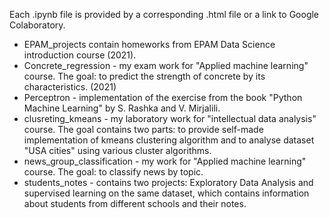 Each .ipynb file is provided by a corresponding .html file or a link to Google Colaboratory.

* EPAM_projects contain homeworks from EPAM Data Science introduction course (2021).
* Concrete_regression - my exam work for "Applied machine learning" course. The goal: to predict the strength of concrete by its characteristics. (2021)
* Perceptron - implementation of the exercise from the book "Python Machine Learning" by S. Rashka and V. Mirjalili.
* clusreting_kmeans - my laboratory work for "intellectual data analysis" course. The goal contains two parts: to provide self-made implementation of kmeans clustering algorithm and to analyse dataset "USA cities" using various cluster algorithms.
* news_group_classification - my work for "Applied machine learning" course. The goal: to classify news by topic.
* students_notes - contains two projects: Exploratory Data Analysis and supervised learning on the same dataset, which contains information about students from different schools and their notes.
